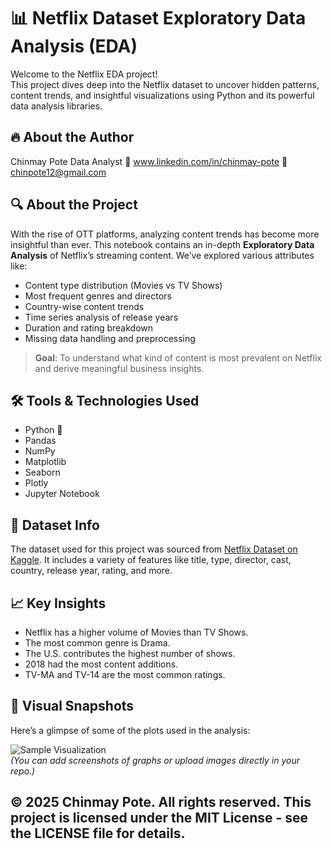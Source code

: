 # 📊 Netflix Dataset Exploratory Data Analysis (EDA)

Welcome to the Netflix EDA project!  
This project dives deep into the Netflix dataset to uncover hidden patterns, content trends, and insightful visualizations using Python and its powerful data analysis libraries.

## 🔥 About the Author

Chinmay Pote
Data Analyst
🔗 www.linkedin.com/in/chinmay-pote
📧 chinpote12@gmail.com

## 🔍 About the Project

With the rise of OTT platforms, analyzing content trends has become more insightful than ever. This notebook contains an in-depth **Exploratory Data Analysis** of Netflix’s streaming content. We’ve explored various attributes like:

- Content type distribution (Movies vs TV Shows)
- Most frequent genres and directors
- Country-wise content trends
- Time series analysis of release years
- Duration and rating breakdown
- Missing data handling and preprocessing

> **Goal**: To understand what kind of content is most prevalent on Netflix and derive meaningful business insights.

## 🛠️ Tools & Technologies Used

- Python 🐍
- Pandas
- NumPy
- Matplotlib
- Seaborn
- Plotly
- Jupyter Notebook

## 📂 Dataset Info

The dataset used for this project was sourced from [Netflix Dataset on Kaggle](https://www.kaggle.com/shivamb/netflix-shows). It includes a variety of features like title, type, director, cast, country, release year, rating, and more.

## 📈 Key Insights

- Netflix has a higher volume of Movies than TV Shows.
- The most common genre is Drama.
- The U.S. contributes the highest number of shows.
- 2018 had the most content additions.
- TV-MA and TV-14 are the most common ratings.

## 📸 Visual Snapshots

Here’s a glimpse of some of the plots used in the analysis:

![Sample Visualization](https://your-image-link-here.com)  
*(You can add screenshots of graphs or upload images directly in your repo.)*

© 2025 Chinmay Pote. All rights reserved.
This project is licensed under the MIT License - see the LICENSE file for details.
---
